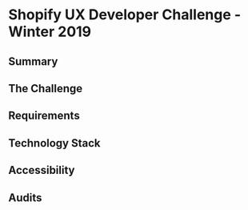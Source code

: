 # Shopify UX Developer Challenge - Winter 2019

## Summary

## The Challenge

## Requirements

## Technology Stack

## Accessibility

## Audits
